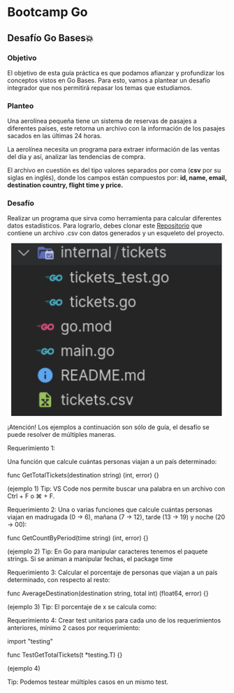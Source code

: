 # Bootcamp Go
## Desafío Go Bases💥

### Objetivo
El objetivo de esta guía práctica es que podamos afianzar y profundizar los conceptos vistos en Go Bases. Para esto, vamos a plantear un desafío integrador que nos permitirá repasar los temas que estudiamos.


### Planteo
Una aerolínea pequeña tiene un sistema de reservas de pasajes a diferentes países, este retorna un archivo con la información de los pasajes sacados en las últimas 24 horas.

La aerolínea necesita un programa para extraer información de las ventas del día y así, analizar las tendencias de compra.

El archivo en cuestión es del tipo valores separados por coma (**csv** por su siglas en inglés), donde los campos están compuestos por: **id, name, email, destination country, flight time y price.**


### Desafío
Realizar un programa que sirva como herramienta para calcular diferentes datos estadísticos. Para lograrlo, debes clonar este [Repositorio](https://github.com/bootcamp-go/desafio-go-bases) que contiene un archivo .csv con datos generados y un esqueleto del proyecto.

![alt text](image.png)


¡Atención! Los ejemplos a continuación son sólo de guía, el desafío se puede resolver de múltiples maneras.


Requerimiento 1:

Una función que calcule cuántas personas viajan a un país determinado:

func GetTotalTickets(destination string) (int, error) {}

(ejemplo 1)
Tip: VS Code nos permite buscar una palabra en un archivo con Ctrl + F o ⌘ + F.


Requerimiento 2:
Una o varias funciones que calcule cuántas personas viajan en madrugada (0 → 6), mañana (7 → 12), tarde (13 → 19) y noche (20 → 00):

func GetCountByPeriod(time string) (int, error) {}

(ejemplo 2)
Tip: En Go para manipular caracteres tenemos el paquete strings. Si se animan a manipular fechas, el package time


Requerimiento 3:
Calcular el porcentaje de personas que viajan a un país determinado, con respecto al resto:

func AverageDestination(destination string, total int) (float64, error) {}

(ejemplo 3)
Tip: El porcentaje de x se calcula como: 

Requerimiento 4:
Crear test unitarios para cada uno de los requerimientos anteriores, mínimo 2 casos por requerimiento:

import "testing"

func TestGetTotalTickets(t *testing.T) {}

(ejemplo 4)

Tip: Podemos testear múltiples casos en un mismo test.

